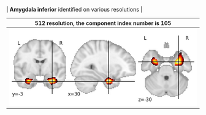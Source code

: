 


| **Amygdala inferior** identified on various resolutions |

| 512 resolution, the component index number is 105|  
|:---:|  
| ![Component 512](../512/final/105.jpg "From component 512: Amygdala inferior") |